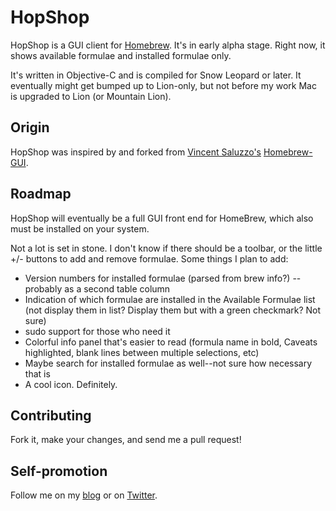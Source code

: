 # HopShop
HopShop is a GUI client for [Homebrew][hb]. It's in early alpha stage. Right now, it shows available formulae and installed formulae only.

It's written in Objective-C and is compiled for Snow Leopard or later. It eventually might get bumped up to Lion-only, but not before my work Mac is upgraded to Lion (or Mountain Lion).

## Origin
HopShop was inspired by and forked from [Vincent Saluzzo's][vs] [Homebrew-GUI][hbg].

## Roadmap
HopShop will eventually be a full GUI front end for HomeBrew, which also must be installed on your system.

Not a lot is set in stone. I don't know if there should be a toolbar, or the little +/- buttons to add and remove formulae. Some things I plan to add:

* Version numbers for installed formulae (parsed from brew info?) -- probably as a second table column
* Indication of which formulae are installed in the Available Formulae list (not display them in list? Display them but with a green checkmark? Not sure)
* sudo support for those who need it
* Colorful info panel that's easier to read (formula name in bold, Caveats highlighted, blank lines between multiple selections, etc)
* Maybe search for installed formulae as well--not sure how necessary that is
* A cool icon. Definitely.

## Contributing

Fork it, make your changes, and send me a pull request!

## Self-promotion
Follow me on my [blog][blog] or on [Twitter][twitter].

[hb]: http://mxcl.github.com/homebrew/
[vs]: https://github.com/vincentsaluzzo
[hbg]: https://github.com/vincentsaluzzo/Homebrew-GUI
[blog]: http://grailbox.com
[twitter]: http://twitter.com/hoop33